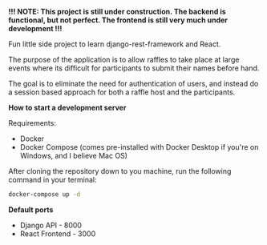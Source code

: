 **!!! NOTE: This project is still under construction. The backend is functional, but not perfect. The frontend is still very much under development !!!**

Fun little side project to learn django-rest-framework and React.

The purpose of the application is to allow raffles to take place at large events where its difficult for participants to submit their names before hand.

The goal is to eliminate the need for authentication of users, and instead do a session based approach for both a raffle host and the participants.

**How to start a development server**

Requirements:
* Docker
* Docker Compose (comes pre-installed with Docker Desktop if you're on Windows, and I believe Mac OS)

After cloning the repository down to you machine, run the following command in your terminal:

```bash
docker-compose up -d
```
**Default ports**
* Django API - 8000
* React Frontend - 3000
